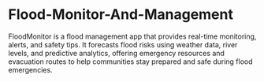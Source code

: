 # Flood-Monitor-And-Management
FloodMonitor is a flood management app that provides real-time monitoring, alerts, and safety tips. It forecasts flood risks using weather data, river levels, and predictive analytics, offering emergency resources and evacuation routes to help communities stay prepared and safe during flood emergencies.
